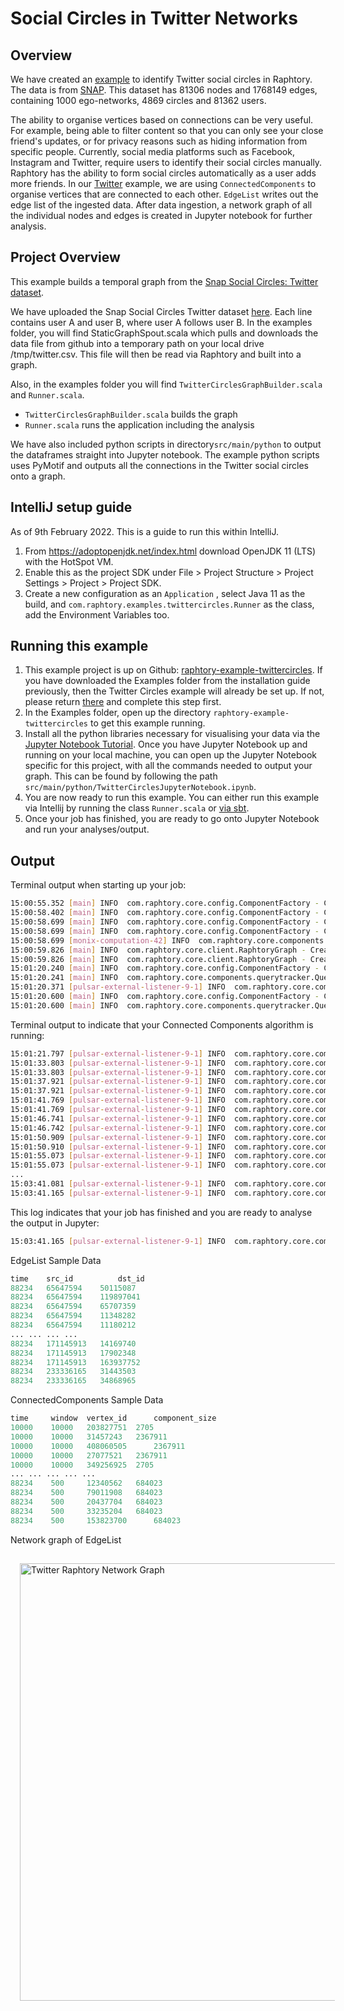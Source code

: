 # Social Circles in Twitter Networks

## Overview
We have created an [example](https://github.com/Raphtory/Examples/tree/0.5.0/raphtory-example-twittercircles) to identify Twitter social circles in Raphtory. The data is from [SNAP](https://snap.stanford.edu/data/ego-Twitter.html). This dataset has 81306 nodes and 1768149 edges, containing 1000 ego-networks, 4869 circles and 81362 users.

The ability to organise vertices based on connections can be very useful. For example, being able to filter content so that you can only see your close friend's updates, or for privacy reasons such as hiding information from specific people. Currently, social media platforms such as Facebook, Instagram and Twitter, require users to identify their social circles manually. Raphtory has the ability to form social circles automatically as a user adds more friends. In our [Twitter](https://github.com/Raphtory/Examples/tree/0.5.0/raphtory-example-twittercircles) example, we are using `ConnectedComponents` to organise vertices that are connected to each other. `EdgeList` writes out the edge list of the ingested data. After data ingestion, a network graph of all the individual nodes and edges is created in Jupyter notebook for further analysis.

## Project Overview

This example builds a temporal graph from the [Snap Social Circles: Twitter dataset](https://snap.stanford.edu/data/ego-Twitter.html).

We have uploaded the Snap Social Circles Twitter dataset [here](https://github.com/Raphtory/Data/blob/main/snap-twitter.csv). Each line contains user A and user B, where user A follows user B. In the examples folder, you will find StaticGraphSpout.scala which pulls and downloads the data file from github into a temporary path on your local drive /tmp/twitter.csv. This file will then be read via Raphtory and built into a graph.

Also, in the examples folder you will find `TwitterCirclesGraphBuilder.scala` and `Runner.scala`.

* `TwitterCirclesGraphBuilder.scala` builds the graph
* `Runner.scala` runs the application including the analysis

We have also included python scripts in directory`src/main/python` to output the dataframes straight into Jupyter notebook.
The example python scripts uses PyMotif and outputs all the connections in the Twitter social circles onto a graph.

## IntelliJ setup guide

As of 9th February 2022. This is a guide to run this within IntelliJ.

1. From https://adoptopenjdk.net/index.html download OpenJDK 11 (LTS) with the HotSpot VM.
2. Enable this as the project SDK under File > Project Structure > Project Settings > Project > Project SDK.
3. Create a new configuration as an `Application` , select Java 11 as the build, and `com.raphtory.examples.twittercircles.Runner` as the class, add the Environment Variables too.

## Running this example

1. This example project is up on Github: [raphtory-example-twittercircles](https://github.com/Raphtory/Examples/tree/0.5.0/raphtory-example-twittercircles). If you have downloaded the Examples folder from the installation guide previously, then the Twitter Circles example will already be set up. If not, please return [there](../Install/installdependencies.md) and complete this step first. 
2. In the Examples folder, open up the directory `raphtory-example-twittercircles` to get this example running.
3. Install all the python libraries necessary for visualising your data via the [Jupyter Notebook Tutorial](../PythonClient/tutorial_py_raphtory.md). Once you have Jupyter Notebook up and running on your local machine, you can open up the Jupyter Notebook specific for this project, with all the commands needed to output your graph. This can be found by following the path `src/main/python/TwitterCirclesJupyterNotebook.ipynb`.
4. You are now ready to run this example. You can either run this example via Intellij by running the class `Runner.scala` or [via sbt](../Install/installdependencies.md#running-raphtory-via-sbt).
5. Once your job has finished, you are ready to go onto Jupyter Notebook and run your analyses/output.

## Output

Terminal output when starting up your job:
```bash
15:00:55.352 [main] INFO  com.raphtory.core.config.ComponentFactory - Creating '2' Partition Managers.
15:00:58.402 [main] INFO  com.raphtory.core.config.ComponentFactory - Creating new Query Manager.
15:00:58.699 [main] INFO  com.raphtory.core.config.ComponentFactory - Creating new Spout 'raphtory_data_raw_1056048736'.
15:00:58.699 [main] INFO  com.raphtory.core.config.ComponentFactory - Creating '2' Graph Builders.
15:00:58.699 [monix-computation-42] INFO  com.raphtory.core.components.spout.executor.StaticGraphSpoutExecutor - Reading data from '/tmp/snap-twitter.csv'.
15:00:59.826 [main] INFO  com.raphtory.core.client.RaphtoryGraph - Created Graph object with deployment ID 'raphtory_1056048736'.
15:00:59.826 [main] INFO  com.raphtory.core.client.RaphtoryGraph - Created Graph Spout topic with name 'raphtory_data_raw_1056048736'.
15:01:20.240 [main] INFO  com.raphtory.core.config.ComponentFactory - Creating new Query Progress Tracker for deployment 'raphtory_1056048736' and job 'EdgeList_1646233279838' at topic 'raphtory_1056048736_EdgeList_1646233279838'.
15:01:20.241 [main] INFO  com.raphtory.core.components.querytracker.QueryProgressTracker - Starting query progress tracker.
15:01:20.371 [pulsar-external-listener-9-1] INFO  com.raphtory.core.components.querymanager.QueryManager - Point Query 'EdgeList_1646233279838' received, your job ID is 'EdgeList_1646233279838'.
15:01:20.600 [main] INFO  com.raphtory.core.config.ComponentFactory - Creating new Query Progress Tracker for deployment 'raphtory_1056048736' and job 'ConnectedComponents_1646233280241' at topic 'raphtory_1056048736_ConnectedComponents_1646233280241'.
15:01:20.600 [main] INFO  com.raphtory.core.components.querytracker.QueryProgressTracker - Starting query progress tracker.
```
Terminal output to indicate that your Connected Components algorithm is running:
```bash
15:01:21.797 [pulsar-external-listener-9-1] INFO  com.raphtory.core.components.querymanager.QueryManager - Range Query 'ConnectedComponents_1646233280241' received, your job ID is 'ConnectedComponents_1646233280241'.
15:01:33.803 [pulsar-external-listener-9-1] INFO  com.raphtory.core.components.querytracker.QueryProgressTracker - Job 'ConnectedComponents_1646233280241': Perspective '10000' with window '10000' finished in 13203 ms.
15:01:33.803 [pulsar-external-listener-9-1] INFO  com.raphtory.core.components.querytracker.QueryProgressTracker - Job ConnectedComponents_1646233280241: Running query, processed 1 perspectives.
15:01:37.921 [pulsar-external-listener-9-1] INFO  com.raphtory.core.components.querytracker.QueryProgressTracker - Job 'ConnectedComponents_1646233280241': Perspective '10000' with window '1000' finished in 4118 ms.
15:01:37.921 [pulsar-external-listener-9-1] INFO  com.raphtory.core.components.querytracker.QueryProgressTracker - Job ConnectedComponents_1646233280241: Running query, processed 2 perspectives.
15:01:41.769 [pulsar-external-listener-9-1] INFO  com.raphtory.core.components.querytracker.QueryProgressTracker - Job 'ConnectedComponents_1646233280241': Perspective '10000' with window '500' finished in 3848 ms.
15:01:41.769 [pulsar-external-listener-9-1] INFO  com.raphtory.core.components.querytracker.QueryProgressTracker - Job ConnectedComponents_1646233280241: Running query, processed 3 perspectives.
15:01:46.741 [pulsar-external-listener-9-1] INFO  com.raphtory.core.components.querytracker.QueryProgressTracker - Job 'ConnectedComponents_1646233280241': Perspective '20000' with window '10000' finished in 4972 ms.
15:01:46.742 [pulsar-external-listener-9-1] INFO  com.raphtory.core.components.querytracker.QueryProgressTracker - Job ConnectedComponents_1646233280241: Running query, processed 4 perspectives.
15:01:50.909 [pulsar-external-listener-9-1] INFO  com.raphtory.core.components.querytracker.QueryProgressTracker - Job 'ConnectedComponents_1646233280241': Perspective '20000' with window '1000' finished in 4167 ms.
15:01:50.910 [pulsar-external-listener-9-1] INFO  com.raphtory.core.components.querytracker.QueryProgressTracker - Job ConnectedComponents_1646233280241: Running query, processed 5 perspectives.
15:01:55.073 [pulsar-external-listener-9-1] INFO  com.raphtory.core.components.querytracker.QueryProgressTracker - Job 'ConnectedComponents_1646233280241': Perspective '20000' with window '500' finished in 4163 ms.
15:01:55.073 [pulsar-external-listener-9-1] INFO  com.raphtory.core.components.querytracker.QueryProgressTracker - Job ConnectedComponents_1646233280241: Running query, processed 6 perspectives.
...
15:03:41.081 [pulsar-external-listener-9-1] INFO  com.raphtory.core.components.querytracker.QueryProgressTracker - Job ConnectedComponents_1646233280241: Running query, processed 27 perspectives.
15:03:41.165 [pulsar-external-listener-9-1] INFO  com.raphtory.core.components.querytracker.QueryProgressTracker - Job ConnectedComponents_1646233280241: Query completed with 27 perspectives and finished in 140565 ms.
```
This log indicates that your job has finished and you are ready to analyse the output in Jupyter:
```bash
15:03:41.165 [pulsar-external-listener-9-1] INFO  com.raphtory.core.components.querytracker.QueryProgressTracker - Job ConnectedComponents_1646233280241: Query completed with 27 perspectives and finished in 140565 ms.
```

EdgeList Sample Data
```python
time    src_id          dst_id
88234	65647594	50115087
88234	65647594	119897041
88234	65647594	65707359
88234	65647594	11348282
88234	65647594	11180212
...	...	...	...
88234	171145913	14169740
88234	171145913	17902348
88234	171145913	163937752
88234	233336165	31443503
88234	233336165	34868965
```
ConnectedComponents Sample Data
```python
time     window  vertex_id      component_size
10000	 10000	 203827751	2705
10000	 10000	 31457243	2367911
10000	 10000	 408060505      2367911
10000	 10000	 27077521	2367911
10000	 10000	 349256925	2705
...	...	...	...	...
88234	 500	 12340562	684023
88234	 500	 79011908	684023
88234	 500	 20437704	684023
88234	 500	 33235204	684023
88234	 500	 153823700      684023
```

Network graph of EdgeList
<p>
 <img src="../_static/twitter-egonets.png" width="700px" style="padding: 15px" alt="Twitter Raphtory Network Graph"/>
</p>
